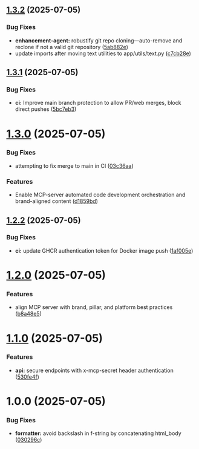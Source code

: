 ## [1.3.2](https://github.com/mikeholownych/mcp-server/compare/v1.3.1...v1.3.2) (2025-07-05)


### Bug Fixes

* **enhancement-agent:** robustify git repo cloning—auto-remove and reclone if not a valid git repository ([5ab882e](https://github.com/mikeholownych/mcp-server/commit/5ab882e5209311fdf128931d5f83f97df971c0c5))
* update imports after moving text utilities to app/utils/text.py ([c7cb28e](https://github.com/mikeholownych/mcp-server/commit/c7cb28e93cf55de4333fb51dddaca007bf226f9f))

## [1.3.1](https://github.com/mikeholownych/mcp-server/compare/v1.3.0...v1.3.1) (2025-07-05)


### Bug Fixes

* **ci:** Improve main branch protection to allow PR/web merges, block direct pushes ([5bc7eb3](https://github.com/mikeholownych/mcp-server/commit/5bc7eb3393e33fe63feb263c25211bdef075db9f))

# [1.3.0](https://github.com/mikeholownych/mcp-server/compare/v1.2.3...v1.3.0) (2025-07-05)


### Bug Fixes

* attempting to fix merge to main in CI ([03c36aa](https://github.com/mikeholownych/mcp-server/commit/03c36aa8c5d360c3e8f12a87196789811174ef93))


### Features

* Enable MCP-server automated code development orchestration and brand-aligned content ([d1859bd](https://github.com/mikeholownych/mcp-server/commit/d1859bd9fd2c89350bd0bf93b6ca0bada04a6072))

## [1.2.2](https://github.com/mikeholownych/mcp-server/compare/v1.2.1...v1.2.2) (2025-07-05)


### Bug Fixes

* **ci:** update GHCR authentication token for Docker image push ([1af005e](https://github.com/mikeholownych/mcp-server/commit/1af005e6e31fb2053a11f32a13420e6bf0152ad6))

# [1.2.0](https://github.com/mikeholownych/mcp-server/compare/v1.1.0...v1.2.0) (2025-07-05)


### Features

* align MCP server with brand, pillar, and platform best practices ([b8a48e5](https://github.com/mikeholownych/mcp-server/commit/b8a48e539a9caf73c6588e4d514928937b833a95))

# [1.1.0](https://github.com/mikeholownych/mcp-server/compare/v1.0.0...v1.1.0) (2025-07-05)


### Features

* **api:** secure endpoints with x-mcp-secret header authentication ([530fe4f](https://github.com/mikeholownych/mcp-server/commit/530fe4ff47e23be5c8aa8a265250f95b4c62dfa2))

# 1.0.0 (2025-07-05)


### Bug Fixes

* **formatter:** avoid backslash in f-string by concatenating html_body ([030296c](https://github.com/mikeholownych/mcp-server/commit/030296ca42cca416512675a6f60ca3a82734a9d3))
